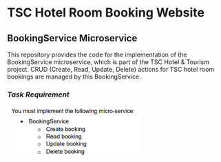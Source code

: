 # **TSC Hotel Room Booking Website**

## **BookingService Microservice**
This repository provides the code for the implementation of the BookingService microservice, which is part of the TSC Hotel & Tourism project. CRUD (Create, Read, Update, Delete) actions for TSC hotel room bookings are managed by this BookingService.

### _Task Requirement_  
![Task Requirement](public/images/TaskRequirement.png)  
